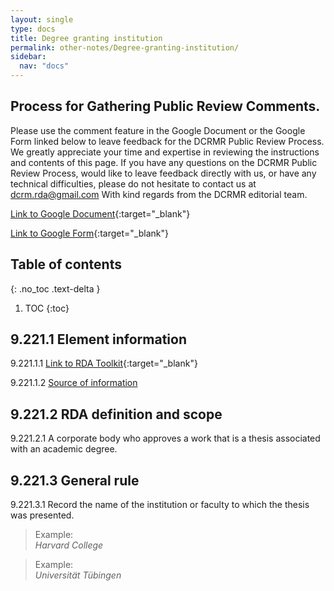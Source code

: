 ```yaml
---
layout: single
type: docs
title: Degree granting institution
permalink: other-notes/Degree-granting-institution/
sidebar:
  nav: "docs"
---
```


## Process for Gathering Public Review Comments.
Please use the comment feature in the Google Document or the Google Form linked below to leave feedback for the DCRMR Public Review Process.  We greatly appreciate your time and expertise in reviewing the instructions and contents of this page.  If you have any questions on the DCRMR Public Review Process, would like to leave feedback directly with us, or have any technical difficulties, please do not hesitate to contact us at dcrm.rda@gmail.com  With kind regards from the DCRMR editorial team.

[Link to Google Document](https://docs.google.com/document/d/1cy6yM8zwK4nd2fmE2oZxyINDsoeLjtU97f5FsarZA7Q/edit){:target="_blank"}

[Link to Google Form](https://docs.google.com/forms/d/e/1FAIpQLSdNtJkbY1mngdTcvCoB7zZcpaIuuKHvlbyiidP-QunDy14VcQ/viewform){:target="_blank"}

## Table of contents
{: .no_toc .text-delta }

1. TOC
{:toc}

## 9.221.1 Element information

<a name="9.221.1.1">9.221.1.1</a> [Link to RDA Toolkit](https://beta.rdatoolkit.org/Content/Index?externalId=en-US_ala-6b773e5e-858a-3718-b3fa-856467d8f415){:target="_blank"}

<a name="9.221.1.2">9.221.1.2</a> [Source of information](/DCRMR/other-notes/)

## 9.221.2 RDA definition and scope

<a name="9.221.2.1">9.221.2.1</a> A corporate body who approves a work that is a thesis associated with an academic degree.

## 9.221.3 General rule

<a name="9.221.3.1">9.221.3.1</a> Record the name of the institution or faculty to which the thesis was presented.

>Example:  
><CITE>Harvard College</CITE>

>Example:  
><CITE>Universität Tübingen</CITE>